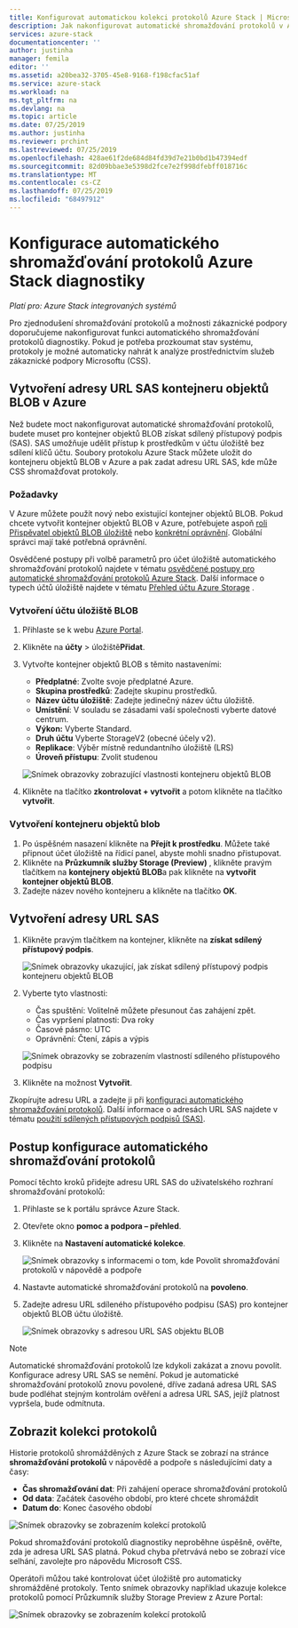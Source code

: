 ```yaml
---
title: Konfigurovat automatickou kolekci protokolů Azure Stack | Microsoft Docs
description: Jak nakonfigurovat automatické shromažďování protokolů v Azure Stack nápovědě a podpoře.
services: azure-stack
documentationcenter: ''
author: justinha
manager: femila
editor: ''
ms.assetid: a20bea32-3705-45e8-9168-f198cfac51af
ms.service: azure-stack
ms.workload: na
ms.tgt_pltfrm: na
ms.devlang: na
ms.topic: article
ms.date: 07/25/2019
ms.author: justinha
ms.reviewer: prchint
ms.lastreviewed: 07/25/2019
ms.openlocfilehash: 428ae61f2de684d84fd39d7e21b0bd1b47394edf
ms.sourcegitcommit: 82d09bbae3e5398d2fce7e2f998dfebff018716c
ms.translationtype: MT
ms.contentlocale: cs-CZ
ms.lasthandoff: 07/25/2019
ms.locfileid: "68497912"
---
```

# <a name="configure-automatic-azure-stack-diagnostic-log-collection"></a>Konfigurace automatického shromažďování protokolů Azure Stack diagnostiky

*Platí pro: Azure Stack integrovaných systémů*

Pro zjednodušení shromažďování protokolů a možnosti zákaznické podpory doporučujeme nakonfigurovat funkci automatického shromažďování protokolů diagnostiky. Pokud je potřeba prozkoumat stav systému, protokoly je možné automaticky nahrát k analýze prostřednictvím služeb zákaznické podpory Microsoftu (CSS). 

## <a name="create-an-azure-blob-container-sas-url"></a>Vytvoření adresy URL SAS kontejneru objektů BLOB v Azure 

Než budete moct nakonfigurovat automatické shromažďování protokolů, budete muset pro kontejner objektů BLOB získat sdílený přístupový podpis (SAS). SAS umožňuje udělit přístup k prostředkům v účtu úložiště bez sdílení klíčů účtu. Soubory protokolu Azure Stack můžete uložit do kontejneru objektů BLOB v Azure a pak zadat adresu URL SAS, kde může CSS shromažďovat protokoly. 

### <a name="prerequisites"></a>Požadavky

V Azure můžete použít nový nebo existující kontejner objektů BLOB. Pokud chcete vytvořit kontejner objektů BLOB v Azure, potřebujete aspoň [roli Přispěvatel objektů BLOB úložiště](https://docs.microsoft.com/azure/role-based-access-control/built-in-roles#storage-blob-data-contributor) nebo [konkrétní oprávnění](https://docs.microsoft.com/rest/api/storageservices/authenticate-with-azure-active-directory#permissions-for-calling-blob-and-queue-data-operations). Globální správci mají také potřebná oprávnění. 

Osvědčené postupy při volbě parametrů pro účet úložiště automatického shromažďování protokolů najdete v tématu [osvědčené postupy pro automatické shromažďování protokolů Azure Stack](azure-stack-best-practices-automatic-diagnostic-log-collection.md). Další informace o typech účtů úložiště najdete v tématu [Přehled účtu Azure Storage](https://docs.microsoft.com/azure/storage/common/storage-account-overview) .

### <a name="create-a-blob-storage-account"></a>Vytvoření účtu úložiště BLOB
 
1. Přihlaste se k webu [Azure Portal](https://portal.azure.com).
1. Klikněte na **účty** > úložiště**Přidat**. 
1. Vytvořte kontejner objektů BLOB s těmito nastaveními:
   - **Předplatné**: Zvolte svoje předplatné Azure.
   - **Skupina prostředků**: Zadejte skupinu prostředků.
   - **Název účtu úložiště**: Zadejte jedinečný název účtu úložiště.
   - **Umístění**: V souladu se zásadami vaší společnosti vyberte datové centrum.
   - **Výkon:** Vyberte Standard.
   - **Druh účtu** Vyberte StorageV2 (obecné účely v2). 
   - **Replikace**: Výběr místně redundantního úložiště (LRS)
   - **Úroveň přístupu**: Zvolit studenou

   ![Snímek obrazovky zobrazující vlastnosti kontejneru objektů BLOB](media/azure-stack-automatic-log-collection/azure-stack-log-collection-create-storage-account.png)

1. Klikněte na tlačítko **zkontrolovat + vytvořit** a potom klikněte na tlačítko **vytvořit**.  

### <a name="create-a-blob-container"></a>Vytvoření kontejneru objektů blob 

1. Po úspěšném nasazení klikněte na **Přejít k prostředku**. Můžete také připnout účet úložiště na řídicí panel, abyste mohli snadno přistupovat. 
1. Klikněte na **Průzkumník služby Storage (Preview)** , klikněte pravým tlačítkem na **kontejnery objektů BLOB**a pak klikněte na **vytvořit kontejner objektů BLOB**. 
1. Zadejte název nového kontejneru a klikněte na tlačítko **OK**.

## <a name="create-a-sas-url"></a>Vytvoření adresy URL SAS

1. Klikněte pravým tlačítkem na kontejner, klikněte na **získat sdílený přístupový podpis**. 
   
   ![Snímek obrazovky ukazující, jak získat sdílený přístupový podpis kontejneru objektů BLOB](media/azure-stack-automatic-log-collection/get-sas.png)

1. Vyberte tyto vlastnosti:
   - Čas spuštění: Volitelně můžete přesunout čas zahájení zpět. 
   - Čas vypršení platnosti: Dva roky
   - Časové pásmo: UTC
   - Oprávnění: Čtení, zápis a výpis

   ![Snímek obrazovky se zobrazením vlastností sdíleného přístupového podpisu](media/azure-stack-automatic-log-collection/sas-properties.png) 

1. Klikněte na možnost **Vytvořit**.  

Zkopírujte adresu URL a zadejte ji při [konfiguraci automatického shromažďování protokolů](azure-stack-configure-automatic-diagnostic-log-collection.md). Další informace o adresách URL SAS najdete v tématu [použití sdílených přístupových podpisů (SAS)](https://docs.microsoft.com/azure/storage/common/storage-dotnet-shared-access-signature-part-1). 


## <a name="steps-to-configure-automatic-log-collection"></a>Postup konfigurace automatického shromažďování protokolů

Pomocí těchto kroků přidejte adresu URL SAS do uživatelského rozhraní shromažďování protokolů: 

1. Přihlaste se k portálu správce Azure Stack.
1. Otevřete okno **pomoc a podpora – přehled**.
1. Klikněte na **Nastavení automatické kolekce**.

   ![Snímek obrazovky s informacemi o tom, kde Povolit shromažďování protokolů v nápovědě a podpoře](media/azure-stack-automatic-log-collection/azure-stack-automatic-log-collection.png)

1. Nastavte automatické shromažďování protokolů na **povoleno**.
1. Zadejte adresu URL sdíleného přístupového podpisu (SAS) pro kontejner objektů BLOB účtu úložiště.

   ![Snímek obrazovky s adresou URL SAS objektu BLOB](media/azure-stack-automatic-log-collection/azure-stack-enable-automatic-log-collection.png)

>[!NOTE]
>Automatické shromažďování protokolů lze kdykoli zakázat a znovu povolit. Konfigurace adresy URL SAS se nemění. Pokud je automatické shromažďování protokolů znovu povolené, dříve zadaná adresa URL SAS bude podléhat stejným kontrolám ověření a adresa URL SAS, jejíž platnost vypršela, bude odmítnuta. 


## <a name="view-log-collection"></a>Zobrazit kolekci protokolů

Historie protokolů shromážděných z Azure Stack se zobrazí na stránce **shromažďování protokolů** v nápovědě a podpoře s následujícími daty a časy:

- **Čas shromažďování dat**: Při zahájení operace shromažďování protokolů 
- **Od data**: Začátek časového období, pro které chcete shromáždit
- **Datum do**: Konec časového období

![Snímek obrazovky se zobrazením kolekcí protokolů](media/azure-stack-automatic-log-collection/azure-stack-log-collection.png)

Pokud shromažďování protokolů diagnostiky neproběhne úspěšně, ověřte, zda je adresa URL SAS platná. Pokud chyba přetrvává nebo se zobrazí více selhání, zavolejte pro nápovědu Microsoft CSS. 

Operátoři můžou také kontrolovat účet úložiště pro automaticky shromážděné protokoly. Tento snímek obrazovky například ukazuje kolekce protokolů pomocí Průzkumník služby Storage Preview z Azure Portal:

![Snímek obrazovky se zobrazením kolekcí protokolů](media/azure-stack-automatic-log-collection/check-storage-account.png)







